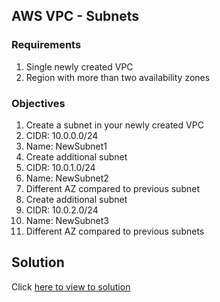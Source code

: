 ## AWS VPC - Subnets

### Requirements

1. Single newly created VPC
2. Region with more than two availability zones

### Objectives

1. Create a subnet in your newly created VPC
  1. CIDR: 10.0.0.0/24
  2. Name: NewSubnet1
2. Create additional subnet
  1. CIDR: 10.0.1.0/24
  2. Name: NewSubnet2
  3. Different AZ compared to previous subnet
3. Create additional subnet
  1. CIDR: 10.0.2.0/24
  2. Name: NewSubnet3
  3. Different AZ compared to previous subnets

## Solution

Click [here to view to solution](solution.md)